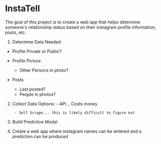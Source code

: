 # InstaTell

The goal of this project is to create a web app that helps determine someone's relationship status based on their instagram profile information, posts, etc.

1. Determine Data Needed

- Profile Private or Public?

- Profile Picture
	- Other Persons in photo?

- Posts
	- Last posted?
	- People in photos?


2. Collect Data
	Options:
		- API... Costs money
		
		- Self Scrape... this is likely difficult to figure out

3. Build Predictive Model


4. Create a web app where instagram names can be entered and a prediction can be produced
